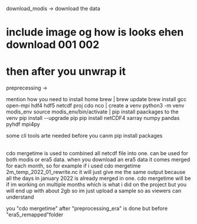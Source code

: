 download_modis -> download the data

# include image og how is looks ehen download 001 002
# then after you unwrap it

preprecessing ->

mention how you need to install home brew
|
brew update
brew install gcc open-mpi hdf4 hdf5 netcdf proj cdo nco
|
create a venv
python3 -m venv modis_env
source modis_env/bin/activate
|
pip install paackages to the venv
pip install --upgrade pip
pip install netCDF4 xarray numpy pandas pyhdf mpi4py

some cli tools arte needed before you canm pip install packages

<br>
cdo mergetime is used to combined all netcdf file into one. can be used for both modis or era5 data. when you download an era5 data it comes merged for each month, 
so for example if i used cdo mergetime 2m_temp_2022_01_rewrite.nc it will just give me the same output because all the days in january 2022 is already merged in one. cdo mergetime will be if im working on multiple months which is what i did on the project but you will end up with about 2gb so im just upload a sample so as viewers can understand


you "cdo mergetime" after "preprocessing_era" is done but before "era5_remapped"folder
